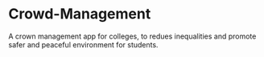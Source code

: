 # Crowd-Management

A crown management app for colleges, to redues inequalities and promote safer and peaceful environment for students.
